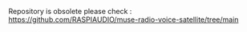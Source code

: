 Repository is obsolete please check :
https://github.com/RASPIAUDIO/muse-radio-voice-satellite/tree/main
